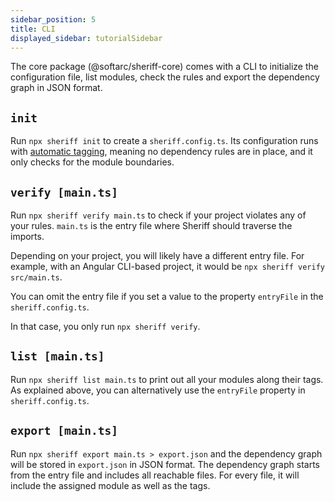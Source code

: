 ```yaml
---
sidebar_position: 5
title: CLI
displayed_sidebar: tutorialSidebar
---
```


The core package (@softarc/sheriff-core) comes with a CLI to initialize the configuration file, list modules, check the rules and export the dependency graph in JSON format.

## `init`

Run `npx sheriff init` to create a `sheriff.config.ts`. Its configuration runs with [automatic tagging](./dependency-rules#automatic-tagging), meaning no dependency rules are in place, and it only checks for the module boundaries.

## `verify [main.ts]`

Run `npx sheriff verify main.ts` to check if your project violates any of your rules. `main.ts` is the entry file where Sheriff should traverse the imports.

Depending on your project, you will likely have a different entry file. For example, with an Angular CLI-based project, it would be `npx sheriff verify src/main.ts`.

You can omit the entry file if you set a value to the property `entryFile` in the `sheriff.config.ts`.

In that case, you only run `npx sheriff verify`.

## `list [main.ts]`

Run `npx sheriff list main.ts` to print out all your modules along their tags. As explained above, you can alternatively use the `entryFile` property in `sheriff.config.ts`.

## `export [main.ts]`

Run `npx sheriff export main.ts > export.json` and the dependency graph will be stored in `export.json` in JSON format. The dependency graph starts from the entry file and includes all reachable files. For every file, it will include the assigned module as well as the tags.
